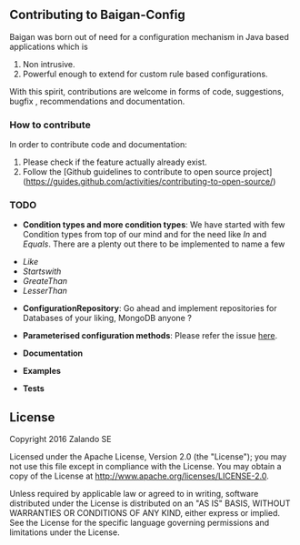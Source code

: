 ## Contributing to Baigan-Config

Baigan was born out of need for a  configuration mechanism in Java based applications which is
1. Non intrusive.
2. Powerful enough to extend for custom rule based configurations.

With this spirit, contributions are welcome in forms of code, suggestions, bugfix , recommendations and documentation.


### How to contribute
In order to contribute code and documentation:
1. Please check if the feature actually already exist.
2. Follow the [Github guidelines to contribute to open source project] (https://guides.github.com/activities/contributing-to-open-source/)

### TODO
* **Condition types and more condition types**: We have started with few Condition types from top of our mind and for the need like *In* and *Equals*. There are a plenty out there to be implemented to name a few
 - *Like*
 - *Startswith*
 - *GreateThan*
 - *LesserThan*

* **ConfigurationRepository**: Go ahead and implement repositories for Databases of your liking, MongoDB anyone ?

* **Parameterised configuration methods**:
 Please refer the issue [here](https://github.com/zalando/baigan-config/issues/3).

* **Documentation**

* **Examples**

* **Tests**

## License

Copyright 2016 Zalando SE

Licensed under the Apache License, Version 2.0 (the "License"); you may not use this file except in compliance with the License. You may obtain a copy of the License at http://www.apache.org/licenses/LICENSE-2.0.

Unless required by applicable law or agreed to in writing, software distributed under the License is distributed on an "AS IS" BASIS, WITHOUT WARRANTIES OR CONDITIONS OF ANY KIND, either express or implied. See the License for the specific language governing permissions and limitations under the License.
